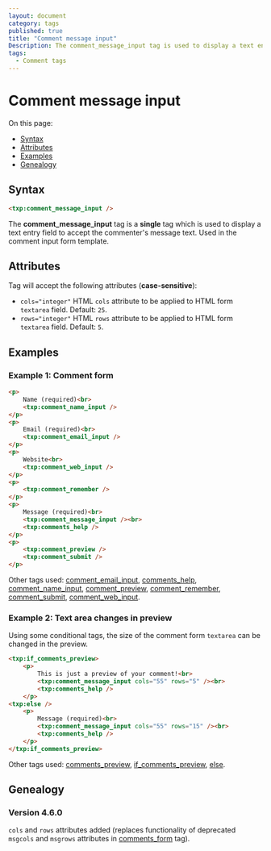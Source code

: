 ```yaml
---
layout: document
category: tags
published: true
title: "Comment message input"
Description: The comment_message_input tag is used to display a text entry field to accept the commenter's message text.
tags:
  - Comment tags
---
```


# Comment message input

On this page:

* [Syntax](#user-content-syntax)
* [Attributes](#user-content-attributes)
* [Examples](#user-content-examples)
* [Genealogy](#user-content-genealogy)

## Syntax

```html
<txp:comment_message_input />
```

The **comment_message_input** tag is a __single__ tag which is used to display a text entry field to accept the commenter's message text. Used in the comment input form template.

## Attributes

Tag will accept the following attributes (**case-sensitive**):

* `cols="integer"`
HTML `cols` attribute to be applied to HTML form `textarea` field.
Default: `25`.
* `rows="integer"`
HTML `rows` attribute to be applied to HTML form `textarea` field.
Default: `5`.

## Examples

### Example 1: Comment form

```html
<p>
    Name (required)<br>
    <txp:comment_name_input />
</p>
<p>
    Email (required)<br>
    <txp:comment_email_input />
</p>
<p>
    Website<br>
    <txp:comment_web_input />
</p>
<p>
    <txp:comment_remember />
</p>
<p>
    Message (required)<br>
    <txp:comment_message_input /><br>
    <txp:comments_help />
</p>
<p>
    <txp:comment_preview />
    <txp:comment_submit />
</p>
```

Other tags used: [comment_email_input](comment-email-input), [comments_help](comments-help), [comment_name_input](comment-name-input), [comment_preview](comment-preview), [comment_remember](comment-remember), [comment_submit](comment-submit), [comment_web_input](comment-web-input).

### Example 2: Text area changes in preview

Using some conditional tags, the size of the comment form `textarea` can be changed in the preview.

```html
<txp:if_comments_preview>
    <p>
        This is just a preview of your comment!<br>
        <txp:comment_message_input cols="55" rows="5" /><br>
        <txp:comments_help />
    </p>
<txp:else />
    <p>
        Message (required)<br>
        <txp:comment_message_input cols="55" rows="15" /><br>
        <txp:comments_help />
    </p>
</txp:if_comments_preview>
```

Other tags used: [comments_preview](comments-preview), [if_comments_preview](if-comments-preview), [else](else).

## Genealogy

### Version 4.6.0

`cols` and `rows` attributes added (replaces functionality of deprecated `msgcols` and `msgrows` attributes in [comments_form](comments-form) tag).
